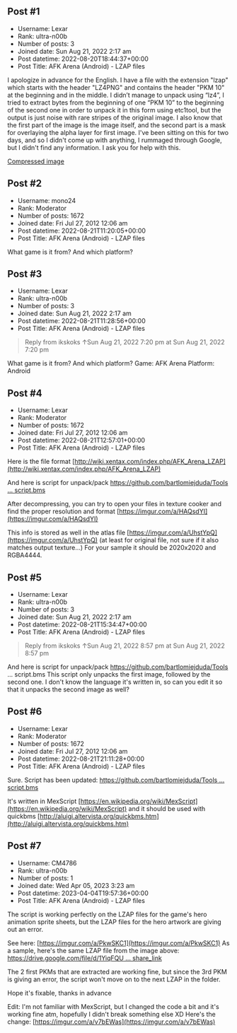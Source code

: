 ## Post #1
- Username: Lexar
- Rank: ultra-n00b
- Number of posts: 3
- Joined date: Sun Aug 21, 2022 2:17 am
- Post datetime: 2022-08-20T18:44:37+00:00
- Post Title: AFK Arena (Android) - LZAP files

I apologize in advance for the English. I have a file with the extension "lzap" which starts with the header "LZ4PNG" and contains the header "PKM 10" at the beginning and in the middle. I didn’t manage to unpack using “lz4”, I tried to extract bytes from the beginning of one “PKM 10” to the beginning of the second one in order to unpack it in this form using etc1tool, but the output is just noise with rare stripes of the original image. I also know that the first part of the image is the image itself, and the second part is a mask for overlaying the alpha layer for first image. I've been sitting on this for two days, and so I didn't come up with anything, I rummaged through Google, but I didn't find any information. I ask you for help with this.

[Compressed image](https://drive.google.com/file/d/10BLbMkPefcPGEAcGOGV465M56XzThnFe/view?usp=sharing)
## Post #2
- Username: mono24
- Rank: Moderator
- Number of posts: 1672
- Joined date: Fri Jul 27, 2012 12:06 am
- Post datetime: 2022-08-21T11:20:05+00:00
- Post Title: AFK Arena (Android) - LZAP files

What game is it from?
And which platform?
## Post #3
- Username: Lexar
- Rank: ultra-n00b
- Number of posts: 3
- Joined date: Sun Aug 21, 2022 2:17 am
- Post datetime: 2022-08-21T11:28:56+00:00
- Post Title: AFK Arena (Android) - LZAP files

> Reply from ikskoks ↑Sun Aug 21, 2022 7:20 pm at Sun Aug 21, 2022 7:20 pm
>
> 
What game is it from?
And which platform?
Game: AFK Arena
Platform: Android
## Post #4
- Username: Lexar
- Rank: Moderator
- Number of posts: 1672
- Joined date: Fri Jul 27, 2012 12:06 am
- Post datetime: 2022-08-21T12:57:01+00:00
- Post Title: AFK Arena (Android) - LZAP files

Here is the file format [http://wiki.xentax.com/index.php/AFK_Arena_LZAP](http://wiki.xentax.com/index.php/AFK_Arena_LZAP)

And here is script for unpack/pack [https://github.com/bartlomiejduda/Tools ... script.bms](https://github.com/bartlomiejduda/Tools/blob/master/NEW%20Tools/AFK%20Arena/AFK_Arena_LZAP_script.bms)


After decompressing, you can try to open your files in texture cooker and find the proper
resolution and format [https://imgur.com/a/HAQsdYI](https://imgur.com/a/HAQsdYI)

This info is stored as well in the atlas file [https://imgur.com/a/UhstYpQ](https://imgur.com/a/UhstYpQ)
(at least for original file, not sure if it also matches output texture...)
For your sample it should be 2020x2020 and RGBA4444.
## Post #5
- Username: Lexar
- Rank: ultra-n00b
- Number of posts: 3
- Joined date: Sun Aug 21, 2022 2:17 am
- Post datetime: 2022-08-21T15:34:47+00:00
- Post Title: AFK Arena (Android) - LZAP files

> Reply from ikskoks ↑Sun Aug 21, 2022 8:57 pm at Sun Aug 21, 2022 8:57 pm
>
> 
And here is script for unpack/pack https://github.com/bartlomiejduda/Tools ... script.bms
This script only unpacks the first image, followed by the second one. I don't know the language it's written in, so can you edit it so that it unpacks the second image as well?
## Post #6
- Username: Lexar
- Rank: Moderator
- Number of posts: 1672
- Joined date: Fri Jul 27, 2012 12:06 am
- Post datetime: 2022-08-21T21:11:28+00:00
- Post Title: AFK Arena (Android) - LZAP files

Sure. Script has been updated:
[https://github.com/bartlomiejduda/Tools ... script.bms](https://github.com/bartlomiejduda/Tools/blob/master/NEW%20Tools/AFK%20Arena/AFK_Arena_LZAP_script.bms)

It's written in MexScript [https://en.wikipedia.org/wiki/MexScript](https://en.wikipedia.org/wiki/MexScript)
and it should be used with quickbms [http://aluigi.altervista.org/quickbms.htm](http://aluigi.altervista.org/quickbms.htm)
## Post #7
- Username: CM4786
- Rank: ultra-n00b
- Number of posts: 1
- Joined date: Wed Apr 05, 2023 3:23 am
- Post datetime: 2023-04-04T19:57:36+00:00
- Post Title: AFK Arena (Android) - LZAP files

The script is working perfectly on the LZAP files for the game's hero animation sprite sheets, but the LZAP files for the hero artwork are giving out an error.

See here: [https://imgur.com/a/PkwSKC1](https://imgur.com/a/PkwSKC1)
As a sample, here's the same LZAP file from the image above: [https://drive.google.com/file/d/1YiqFQU ... share_link](https://drive.google.com/file/d/1YiqFQUiA55C2kfpLd8sSJod1ArSoORMP/view?usp=share_link)

The 2 first PKMs that are extracted are working fine, but since the 3rd PKM is giving an error, the script won't move on to the next LZAP in the folder.

Hope it's fixable, thanks in advance 

Edit:
I'm not familiar with MexScript, but I changed the code a bit and it's working fine atm, hopefully I didn't break something else XD
Here's the change: [https://imgur.com/a/v7bEWas](https://imgur.com/a/v7bEWas)
